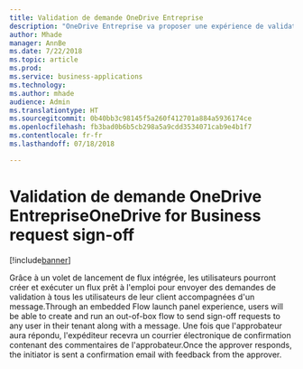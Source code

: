 ```yaml
---
title: Validation de demande OneDrive Entreprise
description: "OneDrive Entreprise va proposer une expérience de validation de demande intégrée similaire à SharePoint"
author: Mhade
manager: AnnBe
ms.date: 7/22/2018
ms.topic: article
ms.prod: 
ms.service: business-applications
ms.technology: 
ms.author: mhade
audience: Admin
ms.translationtype: HT
ms.sourcegitcommit: 0b40bb3c98145f5a260f412701a884a5936174ce
ms.openlocfilehash: fb3bad0b6b5cb298a5a9cdd3534071cab9e4b1f7
ms.contentlocale: fr-fr
ms.lasthandoff: 07/18/2018

---
```

# <a name="onedrive-for-business-request-sign-off"></a><span data-ttu-id="b78f2-103">Validation de demande OneDrive Entreprise</span><span class="sxs-lookup"><span data-stu-id="b78f2-103">OneDrive for Business request sign-off</span></span>


[!include[banner](../../includes/banner.md)]

<span data-ttu-id="b78f2-104">Grâce à un volet de lancement de flux intégrée, les utilisateurs pourront créer et exécuter un flux prêt à l'emploi pour envoyer des demandes de validation à tous les utilisateurs de leur client accompagnées d'un message.</span><span class="sxs-lookup"><span data-stu-id="b78f2-104">Through an embedded Flow launch panel experience, users will be able to create and run an out-of-box flow to send sign-off requests to any user in their tenant along with a message.</span></span> <span data-ttu-id="b78f2-105">Une fois que l'approbateur aura répondu, l'expéditeur recevra un courrier électronique de confirmation contenant des commentaires de l'approbateur.</span><span class="sxs-lookup"><span data-stu-id="b78f2-105">Once the approver responds, the initiator is sent a confirmation email with feedback from the approver.</span></span> 

